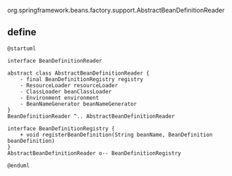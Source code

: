 org.springframework.beans.factory.support.AbstractBeanDefinitionReader

## define
```plantuml
@startuml

interface BeanDefinitionReader

abstract class AbstractBeanDefinitionReader {
    - final BeanDefinitionRegistry registry
    - ResourceLoader resourceLoader
    - ClassLoader beanClassLoader
    - Environment environment
    - BeanNameGenerator beanNameGenerator
}
BeanDefinitionReader ^.. AbstractBeanDefinitionReader

interface BeanDefinitionRegistry {
    + void registerBeanDefinition(String beanName, BeanDefinition beanDefinition)
}
AbstractBeanDefinitionReader o-- BeanDefinitionRegistry

@enduml
```